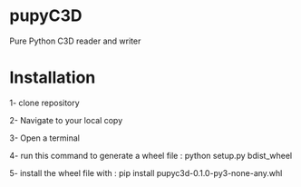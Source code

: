 # pupyC3D

Pure Python C3D reader and writer

# Installation
 1- clone repository

 2- Navigate to your local copy

 3- Open a terminal

4- run this command to generate a wheel file : python setup.py bdist_wheel

5- install the wheel file with : pip install pupyc3d-0.1.0-py3-none-any.whl 


